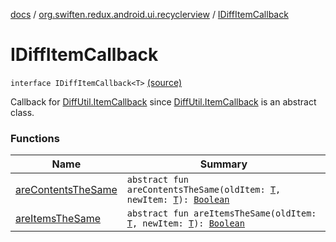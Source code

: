 [docs](../../index.md) / [org.swiften.redux.android.ui.recyclerview](../index.md) / [IDiffItemCallback](./index.md)

# IDiffItemCallback

`interface IDiffItemCallback<T>` [(source)](https://github.com/protoman92/KotlinRedux/tree/master/android/android-recyclerview/src/main/java/org/swiften/redux/android/ui/recyclerview/DiffedAdapter.kt#L31)

Callback for [DiffUtil.ItemCallback](#) since [DiffUtil.ItemCallback](#) is an abstract class.

### Functions

| Name | Summary |
|---|---|
| [areContentsTheSame](are-contents-the-same.md) | `abstract fun areContentsTheSame(oldItem: `[`T`](index.md#T)`, newItem: `[`T`](index.md#T)`): `[`Boolean`](https://kotlinlang.org/api/latest/jvm/stdlib/kotlin/-boolean/index.html) |
| [areItemsTheSame](are-items-the-same.md) | `abstract fun areItemsTheSame(oldItem: `[`T`](index.md#T)`, newItem: `[`T`](index.md#T)`): `[`Boolean`](https://kotlinlang.org/api/latest/jvm/stdlib/kotlin/-boolean/index.html) |
